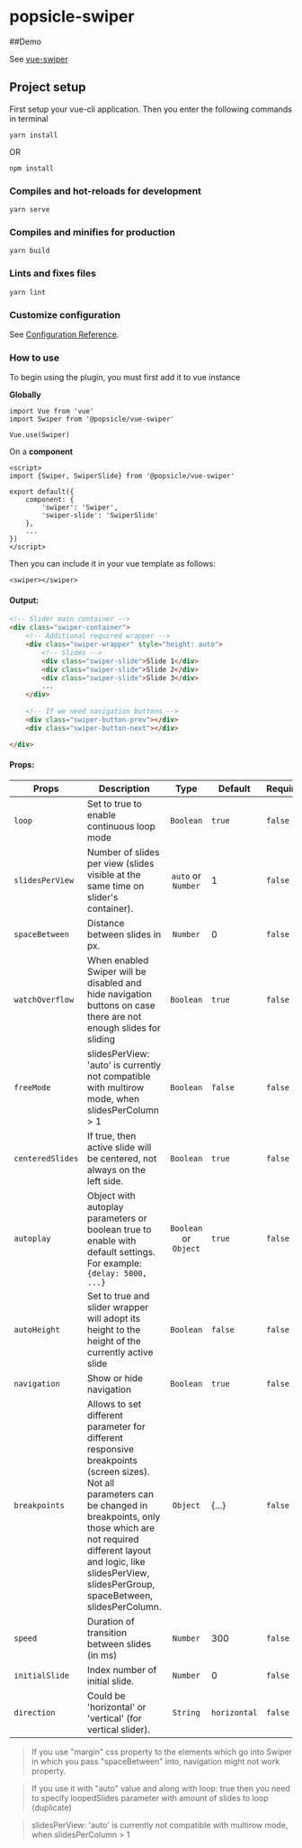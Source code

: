 # popsicle-swiper

##Demo

See [vue-swiper](https://5dfd333d31224447370b4f13--stupefied-roentgen-38fd99.netlify.com/)

## Project setup
First setup your vue-cli application. Then you enter the following commands in terminal
```
yarn install
```
OR
```
npm install
```

### Compiles and hot-reloads for development
```
yarn serve
```

### Compiles and minifies for production
```
yarn build
```

### Lints and fixes files
```
yarn lint
```

### Customize configuration
See [Configuration Reference](https://cli.vuejs.org/config/).


### How to use
To begin using the plugin, you must first add it to vue instance

**Globally**
```vuejs
import Vue from 'vue'
import Swiper from '@popsicle/vue-swiper'

Vue.use(Swiper)
```

On a **component**
```vuejs
<script>
import {Swiper, SwiperSlide} from '@popsicle/vue-swiper'

export default({
    component: {
        'swiper': 'Swiper',
        'swiper-slide': 'SwiperSlide'
    }, 
    ...
})
</script>
```
Then you can include it in your vue template as follows:

```vuejs
<swiper></swiper>
```
#### Output:
```html
<!-- Slider main container -->
<div class="swiper-container">
    <!-- Additional required wrapper -->
    <div class="swiper-wrapper" style="height: auto">
        <!-- Slides -->
        <div class="swiper-slide">Slide 1</div>
        <div class="swiper-slide">Slide 2</div>
        <div class="swiper-slide">Slide 3</div>
        ...
    </div>
   
    <!-- If we need navigation buttons -->
    <div class="swiper-button-prev"></div>
    <div class="swiper-button-next"></div>

</div>
```
#### Props:
|Props          |  Description| Type        |   Default |  Required |
|---------------|-----------  |:-------------:|-----------|-----------|
|`loop`           |Set to true to enable continuous loop mode|`Boolean`      |  `true`     | `false`   |
|`slidesPerView` |Number of slides per view (slides visible at the same time on slider's container).| `auto` or `Number` | 1     | `false`   |
|`spaceBetween` |Distance between slides in px. | `Number` | 0    | `false`   |
|`watchOverflow` |When enabled Swiper will be disabled and hide navigation buttons on case there are not enough slides for sliding| `Boolean` | `true`    | `false`   |
|`freeMode` |slidesPerView: 'auto' is currently not compatible with multirow mode, when slidesPerColumn > 1 | `Boolean` | `false`    | `false`   |
|`centeredSlides` |	If true, then active slide will be centered, not always on the left side. | `Boolean` | `true`    | `false`   |
|`autoplay` | 	Object with autoplay parameters or boolean true to enable with default settings. For example: `{delay: 5000, ...}`| `Boolean` or `Object` | `true`    | `false`   |
|`autoHeight` | 	Set to true and slider wrapper will adopt its height to the height of the currently active slide| `Boolean` | `false`    | `false`   |
|`navigation` | Show or hide navigation| `Boolean` | `true`    | `false`   |
|`breakpoints` | 	Allows to set different parameter for different responsive breakpoints (screen sizes). Not all parameters can be changed in breakpoints, only those which are not required different layout and logic, like slidesPerView, slidesPerGroup, spaceBetween, slidesPerColumn.| `Object` | {...}    | `false`   |
|`speed` | Duration of transition between slides (in ms)| `Number` | 300   | `false`   |
|`initialSlide` | 	Index number of initial slide.| `Number` | 0   | `false`   |
|`direction` | 		Could be 'horizontal' or 'vertical' (for vertical slider).| `String` | `horizontal`   | `false`   |

> If you use "margin" css property to the elements which go into Swiper in which you pass "spaceBetween" into, navigation might not work property.

> If you use it with "auto" value and along with loop: true then you need to specify loopedSlides parameter with amount of slides to loop (duplicate)

> slidesPerView: 'auto' is currently not compatible with multirow mode, when slidesPerColumn > 1
